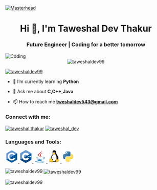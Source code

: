 [![Masterhead](https://1.bp.blogspot.com/-7A4WynwLsMw/XbBpCXG8fHI/AAAAAAAAMt4/uOa1bpLskYgrwGbllhSu2sSDj_Mig8SSXJQCLcBGAsYHQ/s1600/s1600/2000_600p.gif)](https://taweshaldev99.io)
<h1 align="center">Hi 👋, I'm Taweshal Dev Thakur</h1>
<h3 align="center">Future Engineer | Coding for a better tomorrow</h3>
<img align="center" alt="Cdding" width="400" src="https://repository-images.githubusercontent.com/462900780/0a10af70-6cbf-46df-9071-0ff586a3b1d6">

<div align="center"> 
  <img src="https://komarev.com/ghpvc/?username=taweshaldev99&label=Profile%20views&color=0e75b6&style=flat" alt="taweshaldev99" /> </div>

<p align="left"> <a href="https://github.com/ryo-ma/github-profile-trophy"><img src="https://github-profile-trophy.vercel.app/?username=taweshaldev99" alt="taweshaldev99" /></a> </p>

- 🌱 I’m currently learning **Python**

- 💬 Ask me about **C,C++,Java**

- 📫 How to reach me **tweshaldev543@gmail.com**

<h3 align="left">Connect with me:</h3>
<p align="left">
<a href="https://fb.com/taweshal.thakur" target="blank"><img align="center" src="https://raw.githubusercontent.com/rahuldkjain/github-profile-readme-generator/master/src/images/icons/Social/facebook.svg" alt="taweshal.thakur" height="30" width="40" /></a>
<a href="https://instagram.com/taweshal_dev" target="blank"><img align="center" src="https://raw.githubusercontent.com/rahuldkjain/github-profile-readme-generator/master/src/images/icons/Social/instagram.svg" alt="taweshal_dev" height="30" width="40" /></a>
</p>

<h3 align="left">Languages and Tools:</h3>
<p align="left"> <a href="https://www.cprogramming.com/" target="_blank" rel="noreferrer"> <img src="https://raw.githubusercontent.com/devicons/devicon/master/icons/c/c-original.svg" alt="c" width="40" height="40"/> </a> <a href="https://www.w3schools.com/cpp/" target="_blank" rel="noreferrer"> <img src="https://raw.githubusercontent.com/devicons/devicon/master/icons/cplusplus/cplusplus-original.svg" alt="cplusplus" width="40" height="40"/> </a> <a href="https://www.java.com" target="_blank" rel="noreferrer"> <img src="https://raw.githubusercontent.com/devicons/devicon/master/icons/java/java-original.svg" alt="java" width="40" height="40"/> </a> <a href="https://www.linux.org/" target="_blank" rel="noreferrer"> <img src="https://raw.githubusercontent.com/devicons/devicon/master/icons/linux/linux-original.svg" alt="linux" width="40" height="40"/> </a> <a href="https://www.python.org" target="_blank" rel="noreferrer"> <img src="https://raw.githubusercontent.com/devicons/devicon/master/icons/python/python-original.svg" alt="python" width="40" height="40"/> </a> </p>

<p><img align="left" src="https://github-readme-stats.vercel.app/api/top-langs?username=taweshaldev99&show_icons=true&locale=en&layout=compact" alt="taweshaldev99" /></p>

<p>&nbsp;<img align="center" src="https://github-readme-stats.vercel.app/api?username=taweshaldev99&show_icons=true&locale=en" alt="taweshaldev99" /></p>

<p><img align="center" src="https://github-readme-streak-stats.herokuapp.com/?user=taweshaldev99&" alt="taweshaldev99" /></p>
